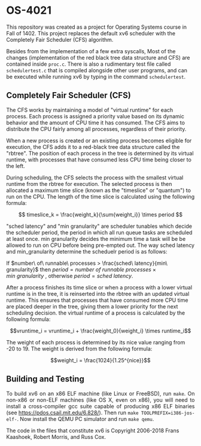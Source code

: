 
# OS-4021
<p> This repository was created as a project for Operating Systems course in Fall of 1402.
This project replaces the default xv6 scheduler with the Completely Fair Scheduler (CFS) algorithm. </p>

<p> Besides from the implementation of a few extra syscalls, Most of the changes (implementation of the red black tree data structure and CFS) are contained inside <code>proc.c</code>. There is also a rudimentary test file called <code>schedulertest.c</code> that is compiled alongside other user programs, and can be executed while running xv6 by typing in the command <code>schedulertest</code>.</p>

## Completely Fair Scheduler (CFS)

The CFS works by maintaining a model of "virtual runtime" for each process. Each process is assigned a priority value based on its dynamic behavior and the amount of CPU time it has consumed. The CFS aims to distribute the CPU fairly among all processes, regardless of their priority.

When a new process is created or an existing process becomes eligible for execution, the CFS adds it to a red-black tree data structure called the "rbtree". The position of each process in the tree is determined by its virtual runtime, with processes that have consumed less CPU time being closer to the left.

During scheduling, the CFS selects the process with the smallest virtual runtime from the rbtree for execution. The selected process is then allocated a maximum time slice (known as the "timeslice" or "quantum") to run on the CPU. The length of the time slice is calculated using the following formula:

$$ timeslice_k = \frac{weight_k}{\sum{weight_i}} \times period $$

"sched latency" and "min granularity" are scheduler tunables which decide the scheduler period, the period in which all run queue tasks are scheduled at least once. min granularity decides the minimum time a task will be be allowed to run on CPU before being pre-empted out. The way sched latency and min_granularity determine the scheduelr period is as follows:

If $number\ of\ runnable\ processes > \frac{sched\ latency}{min\ granularity}$
then $period = number\ of\ runnable\ processes \times min\ granularity$
, otherwise $period = sched\ latency$.

After a process finishes its time slice or when a process with a lower virtual runtime is in the tree, it is reinserted into the rbtree with an updated virtual runtime. This ensures that processes that have consumed more CPU time are placed deeper in the tree, giving them a lower priority for the next scheduling decision. the virtual runtime of a process is calculated by the following formula:

$$vruntime_i = vruntime_i + \frac{weight_0}{weight_i} \times runtime_i$$

The weight of each process is determined by its nice value ranging from -20 to 19. The weight is derived from the following formula:

$$weight_i = \frac{1024}{1.25^{nice}}$$

## Building and Testing

<p align="justify">
To build xv6 on an x86 ELF machine (like Linux or FreeBSD), run
<code>make</code>. On non-x86 or non-ELF machines (like OS X, even on x86),
you will need to install a cross-compiler gcc suite capable of producing x86
ELF binaries (see 
<a href="https://pdos.csail.mit.edu/6.828/">https://pdos.csail.mit.edu/6.828/</a>).
Then run <code>make TOOLPREFIX=i386-jos-elf-</code>. Now install the QEMU
PC simulator and run <code>make qemu</code>.
</p>

<p>The code in the files that constitute xv6 is
Copyright 2006-2018 Frans Kaashoek, Robert Morris, and Russ Cox.</p>
